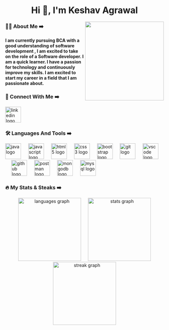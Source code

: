 <h1 align="center">Hi 👋, I'm Keshav Agrawal</h1>

<img align="right" height="250" src="https://img.freepik.com/free-vector/hacker-operating-laptop-cartoon-icon-illustration-technology-icon-concept-isolated-flat-cartoon-style_138676-2387.jpg?w=740&t=st=1699934769~exp=1699935369~hmac=25372c3c939349f828cc973be1261784cb10c2b93aad327ed2ff15db"  />

<h3 align="left">👨‍💻 About Me ➡️</h3>
<h4>I am currently pursuing BCA with a good understanding of software development , I am excited to take on the role of a Software developer. I am a quick learner. I have a passion for technology and  continuously improve my skills. I am excited to start my career in a field that I am passionate about.</h4>
<h3 align="left">🌟 Connect With Me ➡️</h3>

<div align="left">
  <a href="https://www.linkedin.com/in/keshav-agrawal-9568a624a/" target="_blank">
    <img src="https://skillicons.dev/icons?i=linkedin" height="50" alt="linkedin logo"  />
  </a>
</div>

<h3 align="left">🛠️ Languages And Tools ➡️</h3>

<div align="left">
  <img src="https://skillicons.dev/icons?i=java" height="50" alt="java logo"  />
  <img width="15" />
  <img src="https://skillicons.dev/icons?i=js" height="50" alt="javascript logo"  />
  <img width="15" />
  <img src="https://skillicons.dev/icons?i=html" height="50" alt="html5 logo"  />
  <img width="15" />
  <img src="https://skillicons.dev/icons?i=css" height="50" alt="css3 logo"  />
  <img width="15" />
  <img src="https://skillicons.dev/icons?i=bootstrap" height="50" alt="bootstrap logo"  />
  <img width="15" />
  <img src="https://skillicons.dev/icons?i=git" height="50" alt="git logo"  />
  <img width="15" />
  <img src="https://skillicons.dev/icons?i=vscode" height="50" alt="vscode logo"  />
  <img width="15" />
  <img src="https://skillicons.dev/icons?i=github" height="50" alt="github logo"  />
  <img width="15" />
  <img src="https://skillicons.dev/icons?i=postman" height="50" alt="postman logo"  />
  <img width="15" />
  <img src="https://skillicons.dev/icons?i=mongodb" height="50" alt="mongodb logo"  />
  <img width="15" />
  <img src="https://skillicons.dev/icons?i=mysql" height="50" alt="mysql logo"  />
</div>

<h3 align="left">🔥 My Stats & Steaks ➡️</h3>

<div align="center">
  <img src="https://github-readme-stats.vercel.app/api/top-langs?username=keshavagrawal04&locale=en&hide_title=false&layout=compact&card_width=320&langs_count=5&theme=ocean_dark&hide_border=false&order=2" height="200" alt="languages graph" />
  <img width="15" />
  <img src="https://github-readme-stats.vercel.app/api?username=keshavagrawal04&hide_title=false&hide_rank=true&show_icons=true&include_all_commits=true&count_private=true&disable_animations=false&theme=ocean_dark&locale=en&hide_border=false" height="200" alt="stats graph"  />
  <img src="https://streak-stats.demolab.com?user=maurodesouza&locale=en&mode=daily&theme=ocean_dark&hide_border=false&border_radius=5&order=3" height="200" alt="streak graph" />
</div>
